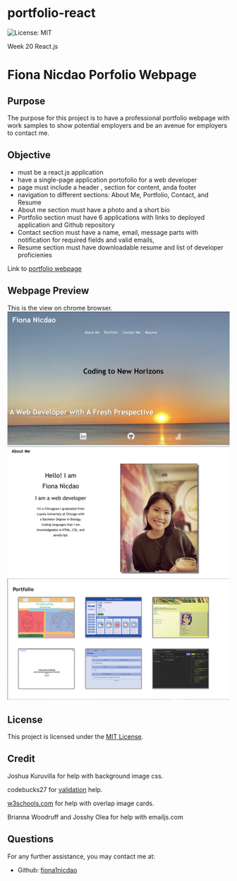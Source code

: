 # portfolio-react

![License: MIT](<https://img.shields.io/badge/License-MIT-yellow.svg>)

Week 20 React.js
# Fiona Nicdao Porfolio Webpage

## Purpose 
The purpose for this project is to have a professional portfolio webpage with work samples to show potential employers and be an avenue for employers to contact me. 

## Objective 
- must be a react.js application
- have a single-page application portofolio for a web developer
- page must include a header , section for content, anda footer
- navigation to different sections: About Me, Portfolio, Contact, and Resume 
- About me section must have a photo and a short bio 
- Portfolio section must have 6 applications with links to deployed application and Github repository
- Contact section must have a name, email, message parts with notification for required fields and valid emails,
- Resume section must have downloadable resume and list of developer proficienies

Link to [portfolio webpage](https://fiona1nicdao.github.io/portfolio-react/)

## Webpage Preview 
This is the view on chrome browser. 
![homepage](./src/assets/images/homepage.png)
![aboutme](./src/assets/images/aboutme.png)
![portfolio](./src/assets/images/portfolio.png)

## License 
  This project is licensed under the [MIT License](https://opensource.org/licenses/MIT).

## Credit
Joshua Kuruvilla for help with background image css.

codebucks27 for [validation](https://dev.to/codebucks/form-validation-in-reactjs-by-building-reusable-custom-hook-1bg7) help.

[w3schools.com](https://www.w3schools.com/howto/howto_css_image_overlay.asp) for help with overlap image cards.

Brianna Woodruff and Josshy Olea for help with emailjs.com

## Questions

 For any further assistance, you may contact me at:
   * Github: [fiona1nicdao](<https://github.com/fiona1nicdao>)

